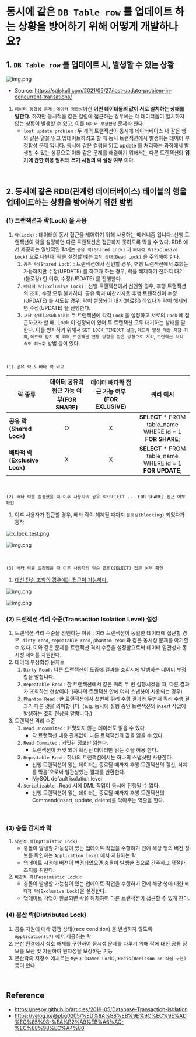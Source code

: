 # 동시에 같은 `DB Table row` 를 업데이트 하는 상황을 방어하기 위해 어떻게 개발하나요?

## 1. `DB Table row` 를 업데이트 시, 발생할 수 있는 상황

![img.png](rdb_images/second_update_problem.png)

- Source: https://sqlskull.com/2021/06/27/lost-update-problem-in-concurrent-transations/

1. `데이터 정합성 문제` : `데이터 정합성`이란 **어떤 데이터들의 값이 서로 일치하는 상태를 말한다.** 하지만 동시적을 같은 컬럼에 접근하는 경우에는 각 데이터들이
   일치하지 않는 상황이 발생할 수 있고, 이를 `데이터 부정합성` 문제라 한다.
   - `lost update problem` : 두 개의 트랜잭션이 동시에 데이터베이스 내 같은 행의 같은 열을 읽고 업데이트하려고 할 때 동시 트랜잭션에서 발생하는 데이터 
   부정합성 문제 입니다. 동시에 같은 컬럼을 읽고 update 를 처리하는 과정에서 발생할 수 있는 상황으로 이와 같은 문제를 해결하기 위해서는 다른 트랜잭션의
   **읽기에 관한 허용 범위**와 **쓰기 시점의 락 설정 여부** 이다.

<br>

## 2. 동시에 같은 RDB(관계형 데이터베이스) 테이블의 행을 업데이트하는 상황을 방어하기 위한 방법

### (1) 트랜잭션과 락(Lock) 을 사용

1. `락(Lock)` : 데이터의 동시 접근을 제어하기 위해 사용하는 메커니즘 입니다. 선행 트랜잭션이 락을 설정하면 다른 트랜잭션은 접근하지 못하도록 막을 수 있다.
   RDB 에서 제공하는 일반적인 락에는 `공유 락(Shared Lock)` 과 `배타적 락(Exclusive Lock)` 으로 나뉜다. 락을 설정할 떄는 
   `교착 상태(Dead Lock)` 을 주의해야 한다.
   1. `공유 락(Shared Lock)` : 트랜잭션에서 선언할 경우, 후행 트랜잭션에서 조회는 가능하지만 수정(UPDATE) 를 하고자 하는 경우,
     락을 해제하기 전까지 대기(블로킹) 한 이후, 수정(UPDATE) 를 진행한다.
   2.  `배타적 락(Exclusive Lock)` : 선행 트랜잭션에서 선언할 경우, 후행 트랜잭션의 조회, 수정 모두 불가하다. 공유 락과 마찬가지로 후행 트랜잭션이 
        수정(UPDATE) 를 시도할 경우, 락이 설정되어 대기(블로킹) 하였다가 락이 해제되면 수정(UPDATE) 을 진행한다.
   3. `교착 상태(DeadLock)`: 두 트랜잭션에 각각 `Lock` 을 설정하고 서로의 `Lock` 에 접근하고자 할 때, Lock 이 설정되어 있어 두 트랜잭션 모두
     대기하는 상태를 말한다. 이를 방지하기 위해서 `SET LOCK_TIMEOUT 설정`, `데드락 발생 예상 지점 회피`, `데드락 탐지 및 회복`,
     `트랜잭션 진행 방향을 같은 방향으로 처리`, `트랜잭션 처리 속도 최소화` 방법 등이 있다.   

<br>

`(1) 공유 락 & 배타 락 비교`

| 락 종류                      | 데이터 공유락 접근 가능 여부(FOR SHARE) | 데이터 배타락 접근 가능 여부(FOR EXLUSIVE) | 쿼리 예시 |
|---------------------------|:---------------------------:|:------------------------------:|:------:|
| **공유 락(Shared Lock)**     |              O              |               X                |**SELECT** * FROM table_name WHERE id = 1 **FOR SHARE**; |
| **배타적 락(Exclusive Lock)** |              X              |               X                |**SELECT** * FROM table_name WHERE id = 1 **FOR UPDATE**; |

<br>

`(2) 배타 락을 설정했을 때 이후 사용자의 공유 락(SELECT ... FOR SHARE) 접근 여부 확인`

1. 이후 사용자가 접근할 경우, 배타 락이 해제될 때까지 `블로킹(blocking)` 되었다가 동작

![x_lock_test.png](rdb_images/x_lock_s_lock_test.png)

![img.png](rdb_images/select_for_share_after_x_lock.png)

<br>

`(3) 배타 락을 설정했을 때 이후 사용자의 단순 조회(SELECT) 접근 여부 확인`

1. <u>대신 단순 조회의 경우에는 접근이 가능하다.</u>

![img.png](rdb_images/x_lock_select_test.png)

![img.png](rdb_images/select_after_x_lock.png)



### (2) 트랜잭션 격리 수준(Transaction Isolation Level) 설정

1. 트랜잭션 격리 수준을 선언하는 이유 : 여러 트랜잭션이 동일한 데이터에 접근할 경우, `dirty read`, `repeatable read`, `phantom read` 와 같은 
   동시성 문제를 야기할 수 있다. 이와 같은 문제를 트랜잭션 격리 수준을 설정함으로써 데이터 일관성과 동시성 제어를 지원한다.
2. 데이터 부정합성 문제들
   1. `Dirty Read` : 다른 트랜잭션이 도중에 결과를 조회시에 발생하는 데이터 부정합을 말합니다.
   2. `Repeatable Read` : 한 트랜잭션에서 같은 쿼리 두 번 실행시켰을 때, 다른 결과가 조회하는 현상이다.
      (하나의 트랜잭션 안에 여러 스냅샷이 사용되는 경우)
   3. `Phantom Read` : 한 트랜잭션에서 첫번째 쿼리 수행 결과와 두번째 쿼리 수행 결과가 다른 것을 의미합니다.
      (e.g. 동시에 실행 중인 트랜잭션의 insert 작업에 발생하는 조회 현상을 말합니다.)
4. 트랜잭션 격리 수준
   1. `Read Uncommited` : 커밋되지 않는 데이터도 읽을 수 있다.
      - 각 트랜잭션 내용 관계없이 다른 트랙잭션의 값을 읽을 수 있다.
   2. `Read Commited` : 커밋된 정보만 읽는다.
      - 트랜잭션이 커밋 되어 확정된 데이터만 읽는 것을 허용 한다.
   3. `Repeatable Read` : 하나의 트랜잭션에서는 하나의 스냅샷만 사용한다.
      - 선행 트랜잭션이 읽는 데이터는 종료될 때까지 후행 트랜잭션의 갱신, 삭제를 막음`으로써 일관성있는 결과를 반환한다.
      - MySQL default isolation level
   4. `Serializable` : Read 시에 DML 작업이 동시에 진행될 수 없다.
      - 선행 트랜잭션이 읽는 데이터는 종료될 때까지 후행 트랜잭션의 Command(insert, update, delete)를 막아주는 역할을 한다.

<br>

### (3) 충돌 감지와 락

1. `낙관적 락(Optimistic Lock)`
   - 충돌이 발생할 가능성이 있는 업데이트 작업을 수행하기 전에 해당 행의 버전 정보를 확인하는 `Application level` 에서 지원하는 락
   - 업데이트 시점에 버전이 변경되었으면 충돌이 발생한 것으로 간주하고 적절한 조치를 취한다.
2. `비관적 락(Pessimistic Lock)`: 
    - 충돌이 발생할 가능성이 있는 업데이트 작업을 수행하기 전에 해당 행에 대한 `배타적 락(Exclusive Lock)`을 설정한다.
    - 업데이트 작업이 완료되면 락을 해제하여 다른 트랜잭션이 접근할 수 있게 한다.

### (4) 분산 락(Distributed Lock)

1. 공유 자원에 대해 경쟁 상태(race condition) 을 발생하지 않도록 `Application(L7)` 에서 제공하는 락
2. 분산 환경에서 상호 배제를 구현하여 동시성 문제를 다루기 위해 락에 대한 공통 정보를 보관 및 지원하여 원자성을 보장하는 기능
3. 분산락의 저장소 예시로는 `MySQL(Named Lock)`, `Redis(Redisson or 직접 구현)` 등이 있다. 

<br>

## Reference

- https://nesoy.github.io/articles/2019-05/Database-Transaction-isolation
- https://velog.io/@pbg0205/%ED%8A%B8%EB%9E%9C%EC%9E%AD%EC%85%98-%EA%B2%A9%EB%A6%AC-%EC%88%98%EC%A4%80

